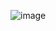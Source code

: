 ![image](https://user-images.githubusercontent.com/17683048/151076225-ef0ddebb-4a9b-45f3-908f-008be24af8d9.png)
